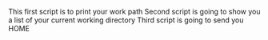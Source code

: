 This first script is to print your work path
Second script is going to show you a list of your current working directory
Third script is going to send you HOME
